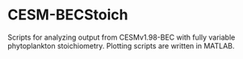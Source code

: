 # CESM-BECStoich
Scripts for analyzing output from CESMv1.98-BEC with fully variable phytoplankton stoichiometry. Plotting scripts are written in MATLAB.
